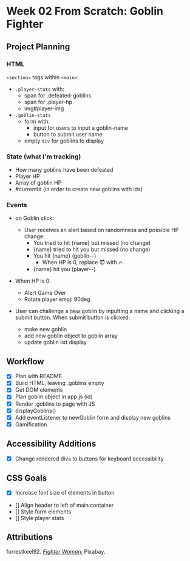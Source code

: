 # Week 02 From Scratch: Goblin Fighter

## Project Planning

### HTML

`<section>` tags within `<main>`:

-   `.player-stats` with:
    -   span for .defeated-goblins
    -   span for .player-hp
    -   img#player-img
-   `.goblin-stats`
    -   form with:
        -   input for users to input a goblin-name
        -   button to submit user name
    -   empty `div` for goblins to display

### State (what I'm tracking)

-   How many goblins have been defeated
-   Player HP
-   Array of goblin HP
-   #currentId (in order to create new goblins with ids)

### Events

-   on Goblin click:

    -   User receives an alert based on randomness and possible HP change:
        -   You tried to hit {name} but missed (no change)
        -   {name} tried to hit you but missed (no change)
        -   You hit {name} (goblin--)
            -   When HP is 0, replace 😈 with 🔥
        -   {name} hit you (player--)

-   When HP is 0:
    -   Alert Game Over
    -   Rotate player emoji 90deg
-   User can challenge a new goblin by inputting a name and clicking a submit button. When submit button is clicked:
    -   make new goblin
    -   add new goblin object to goblin array
    -   update goblin list display

## Workflow

-   [x] Plan with README
-   [x] Build HTML, leaving .goblins empty
-   [x] Get DOM elements
-   [x] Plan goblin object in app.js (id)
-   [x] Render .goblins to page with JS
-   [x] displayGoblins()
-   [x] Add eventListener to newGoblin form and display new goblins
-   [x] Gamification

## Accessibility Additions

-   [x] Change rendered divs to buttons for keyboard accessibility

## CSS Goals

-   [x] Increase font size of elements in button
-   [] Align header to left of main container
-   [] Style form elements
-   [] Style player stats

## Attributions

forrestkeel92. [_Fighter Woman._](https://pixabay.com/vectors/fighter-warrior-woman-rpg-game-6692465/) Pixabay.
